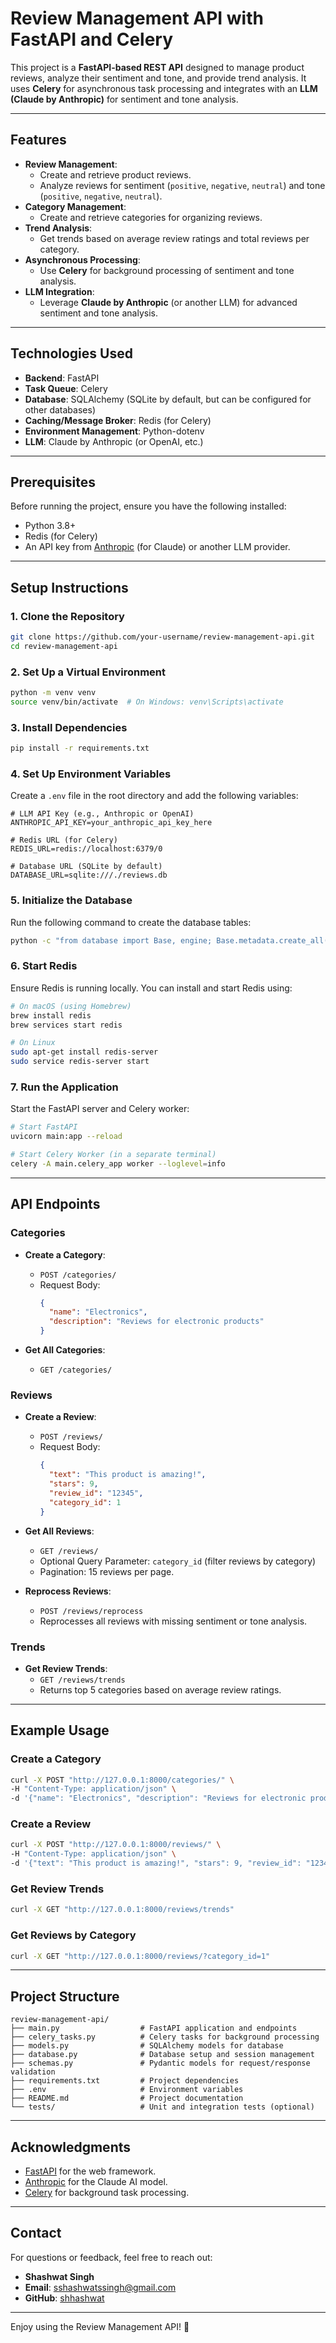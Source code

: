 # Review Management API with FastAPI and Celery

This project is a **FastAPI-based REST API** designed to manage product reviews, analyze their sentiment and tone, and provide trend analysis. It uses **Celery** for asynchronous task processing and integrates with an **LLM (Claude by Anthropic)** for sentiment and tone analysis.

---

## Features

- **Review Management**:
  - Create and retrieve product reviews.
  - Analyze reviews for sentiment (`positive`, `negative`, `neutral`) and tone (`positive`, `negative`, `neutral`).
- **Category Management**:
  - Create and retrieve categories for organizing reviews.
- **Trend Analysis**:
  - Get trends based on average review ratings and total reviews per category.
- **Asynchronous Processing**:
  - Use **Celery** for background processing of sentiment and tone analysis.
- **LLM Integration**:
  - Leverage **Claude by Anthropic** (or another LLM) for advanced sentiment and tone analysis.

---

## Technologies Used

- **Backend**: FastAPI
- **Task Queue**: Celery
- **Database**: SQLAlchemy (SQLite by default, but can be configured for other databases)
- **Caching/Message Broker**: Redis (for Celery)
- **Environment Management**: Python-dotenv
- **LLM**: Claude by Anthropic (or OpenAI, etc.)

---

## Prerequisites

Before running the project, ensure you have the following installed:

- Python 3.8+
- Redis (for Celery)
- An API key from [Anthropic](https://www.anthropic.com/) (for Claude) or another LLM provider.

---

## Setup Instructions

### 1. Clone the Repository
```bash
git clone https://github.com/your-username/review-management-api.git
cd review-management-api
```

### 2. Set Up a Virtual Environment
```bash
python -m venv venv
source venv/bin/activate  # On Windows: venv\Scripts\activate
```

### 3. Install Dependencies
```bash
pip install -r requirements.txt
```

### 4. Set Up Environment Variables
Create a `.env` file in the root directory and add the following variables:
```env
# LLM API Key (e.g., Anthropic or OpenAI)
ANTHROPIC_API_KEY=your_anthropic_api_key_here

# Redis URL (for Celery)
REDIS_URL=redis://localhost:6379/0

# Database URL (SQLite by default)
DATABASE_URL=sqlite:///./reviews.db
```

### 5. Initialize the Database
Run the following command to create the database tables:
```bash
python -c "from database import Base, engine; Base.metadata.create_all(bind=engine)"
```

### 6. Start Redis
Ensure Redis is running locally. You can install and start Redis using:
```bash
# On macOS (using Homebrew)
brew install redis
brew services start redis

# On Linux
sudo apt-get install redis-server
sudo service redis-server start
```

### 7. Run the Application
Start the FastAPI server and Celery worker:
```bash
# Start FastAPI
uvicorn main:app --reload

# Start Celery Worker (in a separate terminal)
celery -A main.celery_app worker --loglevel=info
```

---

## API Endpoints

### Categories
- **Create a Category**:
  - `POST /categories/`
  - Request Body:
    ```json
    {
      "name": "Electronics",
      "description": "Reviews for electronic products"
    }
    ```

- **Get All Categories**:
  - `GET /categories/`

### Reviews
- **Create a Review**:
  - `POST /reviews/`
  - Request Body:
    ```json
    {
      "text": "This product is amazing!",
      "stars": 9,
      "review_id": "12345",
      "category_id": 1
    }
    ```

- **Get All Reviews**:
  - `GET /reviews/`
  - Optional Query Parameter: `category_id` (filter reviews by category)
  - Pagination: 15 reviews per page.

- **Reprocess Reviews**:
  - `POST /reviews/reprocess`
  - Reprocesses all reviews with missing sentiment or tone analysis.

### Trends
- **Get Review Trends**:
  - `GET /reviews/trends`
  - Returns top 5 categories based on average review ratings.

---

## Example Usage

### Create a Category
```bash
curl -X POST "http://127.0.0.1:8000/categories/" \
-H "Content-Type: application/json" \
-d '{"name": "Electronics", "description": "Reviews for electronic products"}'
```

### Create a Review
```bash
curl -X POST "http://127.0.0.1:8000/reviews/" \
-H "Content-Type: application/json" \
-d '{"text": "This product is amazing!", "stars": 9, "review_id": "12345", "category_id": 1}'
```

### Get Review Trends
```bash
curl -X GET "http://127.0.0.1:8000/reviews/trends"
```

### Get Reviews by Category
```bash
curl -X GET "http://127.0.0.1:8000/reviews/?category_id=1"
```

---

## Project Structure

```
review-management-api/
├── main.py                  # FastAPI application and endpoints
├── celery_tasks.py          # Celery tasks for background processing
├── models.py                # SQLAlchemy models for database
├── database.py              # Database setup and session management
├── schemas.py               # Pydantic models for request/response validation
├── requirements.txt         # Project dependencies
├── .env                     # Environment variables
├── README.md                # Project documentation
└── tests/                   # Unit and integration tests (optional)
```

---

## Acknowledgments

- [FastAPI](https://fastapi.tiangolo.com/) for the web framework.
- [Anthropic](https://www.anthropic.com/) for the Claude AI model.
- [Celery](https://docs.celeryproject.org/) for background task processing.

---

## Contact

For questions or feedback, feel free to reach out:
- **Shashwat Singh**
- **Email**: sshashwatssingh@gmail.com
- **GitHub**: [shhashwat](https://github.com/shhashwat)

---

Enjoy using the Review Management API! 🚀
